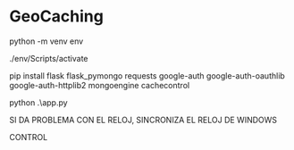 # GeoCaching



python -m venv env

./env/Scripts/activate   

pip install flask flask_pymongo requests google-auth google-auth-oauthlib google-auth-httplib2 mongoengine cachecontrol

python .\app.py 


SI DA PROBLEMA CON EL RELOJ, SINCRONIZA EL RELOJ DE WINDOWS


CONTROL